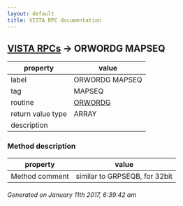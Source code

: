 ```yaml
---
layout: default
title: VISTA RPC documentation
---
```




## [VISTA RPCs](TableOfContent.md) &#8594; ORWORDG MAPSEQ 

 property | value 
--- | --- 
 label | ORWORDG MAPSEQ
 tag | MAPSEQ
 routine | [ORWORDG](http://code.osehra.org/dox/Routine_ORWORDG_source.html)
 return value type | ARRAY
 description | 


### Method description

 property | value 
--- | --- 
 Method comment | similar to GRPSEQB, for 32bit




 ###### Generated on January 11th 2017, 6:39:42 am